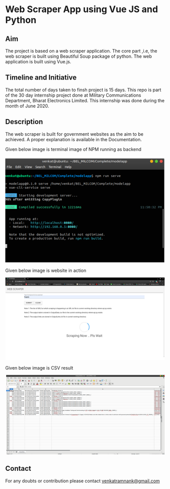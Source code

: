 # Web Scraper App using Vue JS and Python

## Aim
The project is based on a web scraper application. The core part ,i.e, the web scraper is built using Beautiful Soup package of python. The web application is built using Vue.js. 

## Timeline and Initiative
The total number of days taken to finsh project is 15 days.
This repo is part of the 30 day internship project done at Military Communications Department, Bharat Electronics Limited. This internship was done during the month of June 2020.

## Description
The web scraper is built for government websites as the aim to be achieved. A proper explanation is available in the Documentation. 

Given below image is terminal image of NPM running as backend

<img src='https://github.com/venkatramnank/WebScraperAppVuePython/blob/master/Pics/scraper_npm.png'>

Given below image is website in action

<img src='https://github.com/venkatramnank/WebScraperAppVuePython/blob/master/Pics/web_scraper.png'>

Given below image is CSV result

<img src='https://github.com/venkatramnank/WebScraperAppVuePython/blob/master/Pics/scraper_csv.png'>

## Contact
For any doubts or contribution please contact venkatramnank@gmail.com
